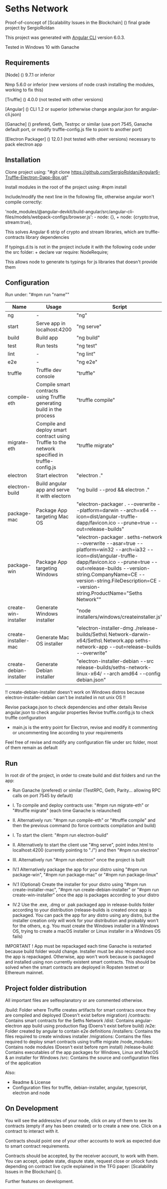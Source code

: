 # Seths Network

Proof-of-concept of [Scalability Issues in the Blockchain] () final grade project by SergioRoldan

This project was generated with [Angular CLI](https://github.com/angular/angular-cli) version 6.0.3.

Tested in Windows 10 with Ganache

## Requirements

[Node] () 9.7.1 or inferior

Nmp 5.6.0 or inferior (new versions of node crash installing the modules, working to fix this)

[Truffle] () 4.0.0 (not tested with other versions)

[Angular] () CLI 1.2 or superior (otherwise change angular.json for angular-cli.json)

[Ganache] () prefered, Geth, Testrpc or similar (use port 7545, Ganache default port, or modify truffle-config.js file to point to another port)

[Electron Packager] () 12.0.1 (not tested with other versions) necessary to pack electron app

## Installation

Clone project using: "#git clone https://github.com/SergioRoldan/Angular6-Truffle-Electron-Dapp-Box.git"

Install modules in the root of the project using: #npm install

Include/modify the next line in the following file, otherwise angular won't compile correctly:

'node_modules/@angular-devkit/build-angular/src/angular-cli-files/models/webpack-configs/browser.js':
    - node: {},
    + node: {crypto:true, stream:true},

This solves Angular 6 strip of crypto and stream libraries, which are truffle-contracts library dependencies

If typings.d.ts is not in the project include it with the following code under the src folder:
    + declare var require: NodeRequire;

This allows node to generate ts typings for js libraries that doesn't provide them

## Configuration

Run under: "#npm run "name""

| Name  | Usage | Script|
| --- | --- | --- |
| ng  | - | "ng" |
| start  | Serve app in localhost:4200 | "ng serve" |
| build  | Build app | "ng build" |
| test  | Run tests | "ng test" |
| lint  | - | "ng lint" |
| e2e  | - | "ng e2e" |
| truffle  | Truffle dev console | "truffle" |
| compile-eth  | Compile smart contracts using Truffle generating build in the process | "truffle compile" |
| migrate-eth  | Compile and deploy smart contract using Truffle to the network specified in truffle-config.js | "truffle migrate" |
| electron  | Start electron | "electron ." |
| electron-build  | Build angular app and serve it with electorn | "ng build --prod && electron ." |
| package-mac  | Package App targeting Mac OS | "electron-packager . --overwrite --platform=darwin --arch=x64 --icon=dist/angular-truffle-dapp/favicon.ico --prune=true --out=release-builds" |
| package-win  | Package App targeting Windows | "electron-packager . seths-network --overwrite --asar=true --platform=win32 --arch=ia32 --icon=dist/angular-truffle-dapp/favicon.ico --prune=true --out=release-builds --version-string.CompanyName=CE --version-string.FileDescription=CE --version-string.ProductName=\"Seths Network\"" |
| create-win-installer | Generate Windows installer | "node installers/windows/createinstaller.js" |
| create-installer-mac | Generate Mac OS installer | "electron-installer-dmg ./release-builds/Seths\\ Network-darwin-x64/Seths\\ Network.app seths-network-app --out=release-builds --overwrite" |
| create-debian-installer | Generate Debian installer | "electron-installer-debian --src release-builds/seths-network-linux-x64/ --arch amd64 --config debian.json" | 

!! create-debian-installer doesn't work on Windows distros because electron-installer-debian can't be installed in not unix OS !!

Revise package.json to check dependencies and other details
Revise angular.json to check angular properties
Revise truffle.config.js to check truffle configuration

- main.js is the entry point for Electron, revise and modify it commenting or uncommenting line according to your requirements

Feel free of revise and modify any configuration file under src folder, most of them remain as default

## Run

In root dir of the project, in order to create build and dist folders and run the app:

- Run Ganache (prefered) or similar (TestRPC, Geth, Parity... allowing RPC calls on port 7545 by default)

- I. To compile and deploy contracts use: "#npm run migrate-eth" or "#truffle migrate" (each time Ganache is relaunched)
- II. Alternatively run: "#npm run compile-eth" or "#truffle compile" and then the previous command (to force contracts compilation and build)

- I. To start the client: "#npm run electron-build"
- II. Alternatively to start the client use "#ng serve", point index.html to localhost:4200 (currently pointing to "./") and then "#npm run electron"
- III. Alternatively run "#npm run electron" once the project is built

- IV.1 Alternatively package the app for your distro using "#npm run package-win", "#npm run package-mac" or "#npm run package-linux"
- IV.1 (Optional) Create the installer for your distro using "#npm run create-installer-mac", "#npm run create-debian-installer" or "#npm run create-win-installer" once the app is packages according to your distro
- IV.2 Use the .exe, .dmg or .pak packaged app in release-builds folder according to your distribution 
(release-builds is created once app is packaged. You can pack the app for any distro using any distro, but the installer creation only will work for your distribution and probably won't for the others, e.g. You must create the Windows installer in a Windows OS, trying to create a macOS installer or Linux installer in a Windows OS fails)

IMPORTANT ! App must be repackaged each time Ganache is restarted because build folder would change. Installer must be also recreated once the app is repackaged. Otherwise, app won't work because is packaged and installed using non currently existent smart contracts. This should be solved when the smart contracts are deployed in Ropsten testnet or Ethereum mainnet.

## Project folder distribution

All important files are selfexplanatory or are commented otherwise.

/build: Folder where Truffle creates artifacts for smart contracs once they are compiled and deployed (Doesn't exist before migration)
/contracts: Contains smart contracts for the Seths Network
/dist: Contains angular-electron app build using production flag (Doens't exist before build)
/e2e: Folder created by angular to contain e2e definitions
/installers: Contains the files required to create windows installer
/migrations: Contains the files required to deploy smart contracts using truffle migrate
/node_modules: Contains node modules (Doesn't exist before npm install)
/release-build: Contains executables of the app packages for Windows, Linux and MacOS & an installer for Windows
/src: Contains the source and configuration files of the application

Also:
- Readme & License
- Configuration files for truffle, debian-installer, angular, typescript, electron and node

## On Development

You will see the address/es of your node, click on any of them to see its contracts (empty if any has been created) or to create a new one. Click on a contract to interact with it.

Contracts should point one of your other accounts to work as expected due to smart contract requirements.

Contracts should be accepted, by the receiver account, to work with them. You can accept, update state, dispute state, request close or unlock funds depending on contract live cycle explained in the TFG paper: [Scalability Issues in the Blockchain] ().

Further features on development.
